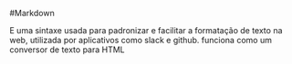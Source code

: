 #Markdown
<p>

E uma sintaxe usada para padronizar e facilitar a formatação de texto na web, utilizada por aplicativos como slack e github.
funciona como um conversor de texto para HTML</p>